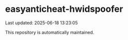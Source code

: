 # easyanticheat-hwidspoofer

Last updated: 2025-06-18 13:23:05

This repository is automatically maintained.

